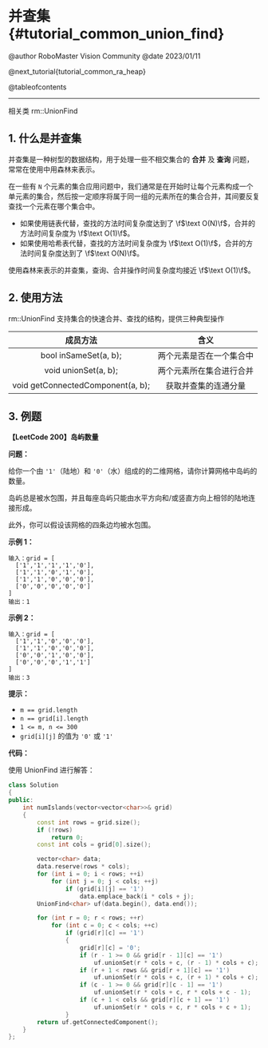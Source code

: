 并查集 {#tutorial_common_union_find}
============

@author RoboMaster Vision Community
@date 2023/01/11

@next_tutorial{tutorial_common_ra_heap}

@tableofcontents

------

相关类 rm::UnionFind

## 1. 什么是并查集

并查集是一种树型的数据结构，用于处理一些不相交集合的 **合并** 及 **查询** 问题，常常在使用中用森林来表示。

在一些有 `N` 个元素的集合应用问题中，我们通常是在开始时让每个元素构成一个单元素的集合，然后按一定顺序将属于同一组的元素所在的集合合并，其间要反复查找一个元素在哪个集合中。

+ 如果使用链表代替，查找的方法时间复杂度达到了 \f$\text O(N)\f$，合并的方法时间复杂度为 \f$\text O(1)\f$。
+ 如果使用哈希表代替，查找的方法时间复杂度为 \f$\text O(1)\f$，合并的方法时间复杂度达到了 \f$\text O(N)\f$。

使用森林来表示的并查集，查询、合并操作时间复杂度均接近 \f$\text O(1)\f$。

## 2. 使用方法

rm::UnionFind 支持集合的快速合并、查找的结构，提供三种典型操作

|              成员方法             |           含义           |
| :-------------------------------: | :----------------------: |
|       bool inSameSet(a, b);       | 两个元素是否在一个集合中 |
|        void unionSet(a, b);       | 两个元素所在集合进行合并 |
| void getConnectedComponent(a, b); |   获取并查集的连通分量   |

## 3. 例题

**【LeetCode 200】岛屿数量**

**问题：**

给你一个由 `'1'`（陆地）和 `'0'`（水）组成的的二维网格，请你计算网格中岛屿的数量。

岛屿总是被水包围，并且每座岛屿只能由水平方向和/或竖直方向上相邻的陆地连接形成。

此外，你可以假设该网格的四条边均被水包围。 

**示例 1：**

```
输入：grid = [
  ['1','1','1','1','0'],
  ['1','1','0','1','0'],
  ['1','1','0','0','0'],
  ['0','0','0','0','0']
]
输出：1
```

**示例 2：**

```
输入：grid = [
  ['1','1','0','0','0'],
  ['1','1','0','0','0'],
  ['0','0','1','0','0'],
  ['0','0','0','1','1']
]
输出：3
```

**提示：**

- `m == grid.length`
- `n == grid[i].length`
- `1 <= m, n <= 300`
- `grid[i][j]` 的值为 `'0'` 或 `'1'`

**代码：**

使用 UnionFind 进行解答：

```cpp
class Solution
{
public:
    int numIslands(vector<vector<char>>& grid)
    {
        const int rows = grid.size();
        if (!rows)
            return 0;
        const int cols = grid[0].size();

        vector<char> data;
        data.reserve(rows * cols);
        for (int i = 0; i < rows; ++i)
            for (int j = 0; j < cols; ++j)
                if (grid[i][j] == '1')
                    data.emplace_back(i * cols + j);
        UnionFind<char> uf(data.begin(), data.end());

        for (int r = 0; r < rows; ++r)
            for (int c = 0; c < cols; ++c)
                if (grid[r][c] == '1')
                {
                    grid[r][c] = '0';
                    if (r - 1 >= 0 && grid[r - 1][c] == '1')
                        uf.unionSet(r * cols + c, (r - 1) * cols + c);
                    if (r + 1 < rows && grid[r + 1][c] == '1')
                        uf.unionSet(r * cols + c, (r + 1) * cols + c);
                    if (c - 1 >= 0 && grid[r][c - 1] == '1')
                        uf.unionSet(r * cols + c, r * cols + c - 1);
                    if (c + 1 < cols && grid[r][c + 1] == '1')
                        uf.unionSet(r * cols + c, r * cols + c + 1);
                }
        return uf.getConnectedComponent();
    }
};
```
